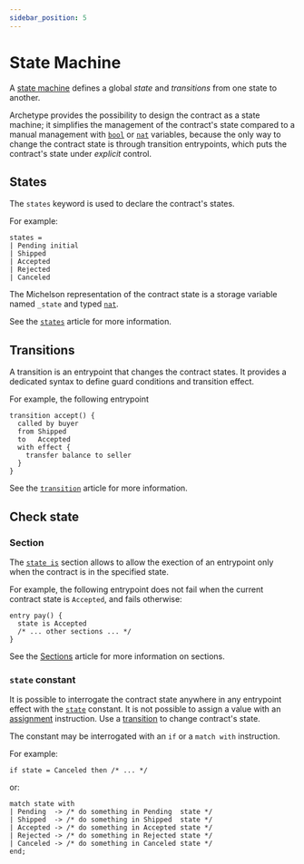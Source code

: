 ```yaml
---
sidebar_position: 5
---
```


# State Machine

A [state machine](https://en.wikipedia.org/wiki/Finite-state_machine) defines a global *state* and *transitions* from one state to another.

Archetype provides the possibility to design the contract as a state machine; it simplifies the management of the contract's state compared to a manual management with [`bool`](/docs/reference/types#bool) or [`nat`](/docs/reference/types#nat) variables, because the only way to change the contract state is through transition entrypoints, which puts the contract's state under *explicit* control.

## States

The `states` keyword is used to declare the contract's states.

For example:
```archetype
states =
| Pending initial
| Shipped
| Accepted
| Rejected
| Canceled
```

The Michelson representation of the contract state is a storage variable named `_state` and typed [`nat`](/docs/reference/types#nat).

See the [`states`](/docs/reference/declarations#states) article for more information.

## Transitions

A transition is an entrypoint that changes the contract states. It provides a dedicated syntax to define guard conditions and transition effect.

For example, the following entrypoint
```archetype
transition accept() {
  called by buyer
  from Shipped
  to   Accepted
  with effect {
    transfer balance to seller
  }
}
```

See the [`transition`](/docs/reference/declarations#transition) article for more information.

## Check state

### Section
The [`state is`](/docs/reference/declarations#state-is) section allows to allow the exection of an entrypoint only when the contract is in the specified state.

For example, the following entrypoint does not fail when the current contract state is `Accepted`, and fails otherwise:
```archetype
entry pay() {
  state is Accepted
  /* ... other sections ... */
}
```

See the [Sections](/docs/reference/declarations#sections) article for more information on sections.


### `state` constant

It is possible to interrogate the contract state anywhere in any entrypoint effect with the [`state`](/docs/reference/expressions/constants#state) constant. It is not possible to assign a value with an [assignment](/docs/reference/instructions#assignment) instruction. Use a [transition](/docs/statemachine#transitions) to change contract's state.

The constant may be interrogated with an `if` or a `match with` instruction.

For example:
```archetype
if state = Canceled then /* ... */
```

or:
```archetype
match state with
| Pending  -> /* do something in Pending  state */
| Shipped  -> /* do something in Shipped  state */
| Accepted -> /* do something in Accepted state */
| Rejected -> /* do something in Rejected state */
| Canceled -> /* do something in Canceled state */
end;
```
